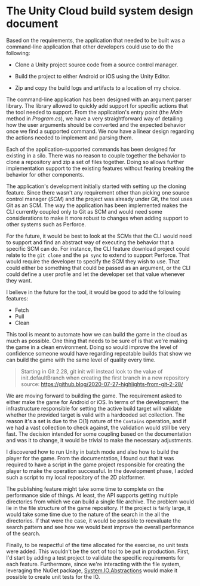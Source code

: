 # The Unity Cloud build system design document

Based on the requirements, the application that needed to be built was a command-line application that other developers could use to do the following:

- Clone a Unity project source code from a source control manager.

- Build the project to either Android or iOS using the Unity Editor.

- Zip and copy the build logs and artifacts to a location of my choice.

The command-line application has been designed with an argument parser library. The library allowed to quickly add support for specific actions that the tool needed to support. From the application's entry point (the _Main_ method in _Program.cs_), we have a very straightforward way of detailing how the user arguments should be converted and the expected behavior once we find a supported command. We now have a linear design regarding the actions needed to implement and parsing them.

Each of the application-supported commands has been designed for existing in a silo. There was no reason to couple together the behavior to clone a repository and zip a set of files together. Doing so allows further implementation support to the existing features without fearing breaking the behavior for other components.

The application's development initially started with setting up the cloning feature. Since there wasn't any requirement other than picking one source control manager (_SCM_) and the project was already under Git, the tool uses Git as an SCM. The way the application has been implemented makes the CLI currently coupled only to Git as SCM and would need some considerations to make it more robust to changes when adding support to other systems such as Perforce.

For the future, it would be best to look at the SCMs that the CLI would need to support and find an abstract way of executing the behavior that a specific SCM can do. For instance, the CLI feature download project could relate to the ```git clone``` and the ```p4 sync``` to extend to support Perforce. That would require the developer to specify the SCM they wish to use. That could either be something that could be passed as an argument, or the CLI could define a user profile and let the developer set that value whenever they want.

I believe in the future for the tool, it would be good to add the following features:
- Fetch
- Pull
- Clean

This tool is meant to automate how we can build the game in the cloud as much as possible. One thing that needs to be sure of is that we're making the game in a clean environment. Doing so would improve the level of confidence someone would have regarding repeatable builds that show we can build the game with the same level of quality every time.
> Starting in Git 2.28, git init will instead look to the value of init.defaultBranch when creating the first branch in a new repository <br/>
> source: https://github.blog/2020-07-27-highlights-from-git-2-28/

We are moving forward to building the game. The requirement asked to either make the game for Android or iOS. In terms of the development, the infrastructure responsible for setting the active build target will validate whether the provided target is valid with a hardcoded set collection. The reason it's a set is due to the O(1) nature of the ```Contains``` operation, and if we had a vast collection to check against, the validation would still be very fast. The decision intended for some coupling based on the documentation and was it to change, it would be trivial to make the necessary adjustments.

I discovered how to run Unity in batch mode and also how to build the player for the game. From the documentation, I found out that it was required to have a script in the game project responsible for creating the player to make the operation successful. In the development phase, I added such a script to my local repository of the 2D platformer.

The publishing feature might take some time to complete on the performance side of things. At least, the API supports getting multiple directories from which we can build a single file archive. The problem would lie in the file structure of the game repository. If the project is fairly large, it would take some time due to the nature of the search in the all the directories. If that were the case, it would be possible to reevaluate the search pattern and see how we would best improve the overall performance of the search.

Finally, to be respectful of the time allocated for the exercise, no unit tests were added. This wouldn't be the sort of tool to be put in production. First, I'd start by adding a test project to validate the specific requirements for each feature. Furthermore, since we're interacting with the file system, leveraging the NuGet package, [System.IO.Abstractions](https://www.nuget.org/packages/System.IO.Abstractions) would make it possible to create unit tests for the IO.
